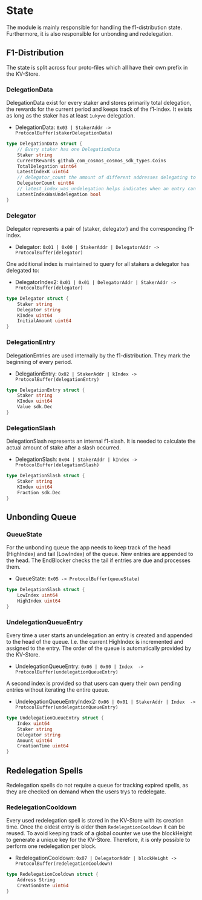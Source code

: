 <!--
order: 2
-->

# State

The module is mainly responsible for handling the f1-distribution state.
Furthermore, it is also responsible for unbonding and redelegation. 

## F1-Distribution
The state is split across four proto-files which all have their own
prefix in the KV-Store.

### DelegationData
DelegationData exist for every staker and stores primarily 
total delegation, the rewards for the current period and keeps track
of the f1-index. It exists as long as the staker has at least `1ukyve` delegation.

- DelegationData: `0x03 | StakerAddr -> ProtocolBuffer(stakerDelegationData)`

```go
type DelegationData struct {
    // Every staker has one DelegationData
    Staker string
    CurrentRewards github_com_cosmos_cosmos_sdk_types.Coins
    TotalDelegation uint64
    LatestIndexK uint64
    // delegator_count the amount of different addresses delegating to the staker
    DelegatorCount uint64
    // latest_index_was_undelegation helps indicates when an entry can be deleted
    LatestIndexWasUndelegation bool
}
```

### Delegator
Delegator represents a pair of (staker, delegator) and the corresponding f1-index.

- Delegator: `0x01 | 0x00 | StakerAddr | DelegatorAddr -> ProtocolBuffer(delegator)` 

One additional index is maintained to query for all stakers a delegator has delegated to:

- DelegatorIndex2: `0x01 | 0x01 | DelegatorAddr | StakerAddr -> ProtocolBuffer(delegator)`

```go
type Delegator struct {
    Staker string
    Delegator string
    KIndex uint64
    InitialAmount uint64
}
```

### DelegationEntry
DelegationEntries are used internally by the f1-distribution.
They mark the beginning of every period.

- DelegationEntry: `0x02 | StakerAddr | kIndex -> ProtocolBuffer(delegationEntry)`

```go
type DelegationEntry struct {
    Staker string
    KIndex uint64
    Value sdk.Dec
}
```

### DelegationSlash
DelegationSlash represents an internal f1-slash.
It is needed to calculate the actual amount of stake
after a slash occurred.

- DelegationSlash: `0x04 | StakerAddr | kIndex -> ProtocolBuffer(delegationSlash)`

```go
type DelegationSlash struct {
    Staker string
    KIndex uint64
    Fraction sdk.Dec
}
```

## Unbonding Queue

### QueueState
For the unbonding queue the app needs to keep track of the head (HighIndex) and
tail (LowIndex) of the queue. New entries are appended to the
head. The EndBlocker checks the tail if entries are due and processes them.

- QueueState: `0x05 -> ProtocolBuffer(queueState)`

```go
type DelegationSlash struct {
    LowIndex uint64
    HighIndex uint64
}
```

### UndelegationQueueEntry
Every time a user starts an undelegation an entry is created 
and appended to the head of the queue. I.e. the current HighIndex is
incremented and assigned to the entry.
The order of the queue is automatically provided by the KV-Store.

- UndelegationQueueEntry: `0x06 | 0x00 | Index  -> ProtocolBuffer(undelegationQueueEntry)`

A second index is provided so that users can query their own pending entries
without iterating the entire queue.

- UndelegationQueueEntryIndex2: `0x06 | 0x01 | StakerAddr | Index  -> ProtocolBuffer(undelegationQueueEntry)`


```go
type UndelegationQueueEntry struct {
    Index uint64
	Staker string
	Delegator string
    Amount uint64
    CreationTime uint64
}
```


## Redelegation Spells

Redelegation spells do not require a queue for tracking expired
spells, as they are checked on demand when the users trys to
redelegate. 

### RedelegationCooldown

Every used redelegation spell is stored in the KV-Store with its creation time.
Once the oldest entry is older then `RedelegationCooldown` it can be reused.
To avoid keeping track of a global counter we use the blockHeight to generate
a unique key for the KV-Store. 
Therefore, it is only possible to perform one redelegation per block.

- RedelegationCooldown: `0x07 | DelegatorAddr | blockHeight -> ProtocolBuffer(redelegationCooldown)`

```go
type RedelegationCooldown struct {
    Address String
    CreationDate uint64
}
```

